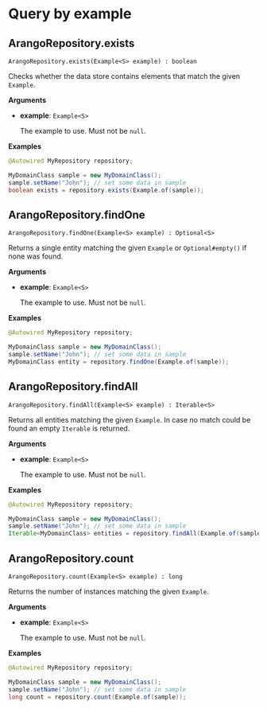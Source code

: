 <!-- don't edit here, it's from https://@github.com/arangodb/spring-data.git / docs/Drivers/ -->
# Query by example

## ArangoRepository.exists

```
ArangoRepository.exists(Example<S> example) : boolean
```

Checks whether the data store contains elements that match the given `Example`.

**Arguments**

- **example**: `Example<S>`

  The example to use. Must not be `null`.

**Examples**

```java
@Autowired MyRepository repository;

MyDomainClass sample = new MyDomainClass();
sample.setName("John"); // set some data in sample
boolean exists = repository.exists(Example.of(sample));
```

## ArangoRepository.findOne

```
ArangoRepository.findOne(Example<S> example) : Optional<S>
```

Returns a single entity matching the given `Example` or `Optional#empty()` if none was found.

**Arguments**

- **example**: `Example<S>`

  The example to use. Must not be `null`.

**Examples**

```java
@Autowired MyRepository repository;

MyDomainClass sample = new MyDomainClass();
sample.setName("John"); // set some data in sample
MyDomainClass entity = repository.findOne(Example.of(sample));
```

## ArangoRepository.findAll

```
ArangoRepository.findAll(Example<S> example) : Iterable<S>
```

Returns all entities matching the given `Example`. In case no match could be found an empty `Iterable` is returned.

**Arguments**

- **example**: `Example<S>`

  The example to use. Must not be `null`.

**Examples**

```java
@Autowired MyRepository repository;

MyDomainClass sample = new MyDomainClass();
sample.setName("John"); // set some data in sample
Iterable<MyDomainClass> entities = repository.findAll(Example.of(sample));
```

## ArangoRepository.count

```
ArangoRepository.count(Example<S> example) : long
```

Returns the number of instances matching the given `Example`.

**Arguments**

- **example**: `Example<S>`

  The example to use. Must not be `null`.

**Examples**

```java
@Autowired MyRepository repository;

MyDomainClass sample = new MyDomainClass();
sample.setName("John"); // set some data in sample
long count = repository.count(Example.of(sample));
```
